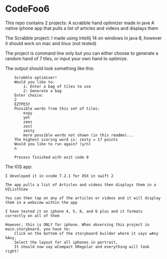 # CodeFoo6

This repo contains 2 projects:
	A scrabble hand optimizer made in jave
	A native iphone app that pulls a list of articles and videos and displays them

The Scrabble project:
I made using intellij 14 on windows in java 8, however it should work on mac and linux (not tested)

The project is command line only but you can either choose to generate a random hand of 7 tiles, or input your own hand to optimize.

The output should look something like this:

		Scrabble optimizer!
		Would you like to:
			1: Enter a bag of tiles to use
			2: Generate a bag
		Enter choice: 
		2
		EZTPESY
		Possible words from this set of tiles: 
			espy
			yet
			zees
			zest
			zesty
			more possible words not shown (in this readme)...
		The highest scoring word is: zesty = 17 points
		Would you like to run again? (y/n)
		n
	
		Process finished with exit code 0
The IOS app:

	I developed it in xcode 7.2.1 for OSX in swift 2

	The app pulls a list of Articles and videos then displays them in a UIListView

	You can then tap on any of the articles or videos and it will display them in a webview within the app

	I have tested it on iphone 4, 5, 6, and 6 plus and it formats correctly on all of them

	However, this is ONLY for iphone. When observing this project in main.storyboard, you have to:
		Click on the bottom of the storyboard builder where it says wAny hAny,
		Select the layout for all iphones in portrait,
		It should now say wCompact hRegular and everything will look right!
